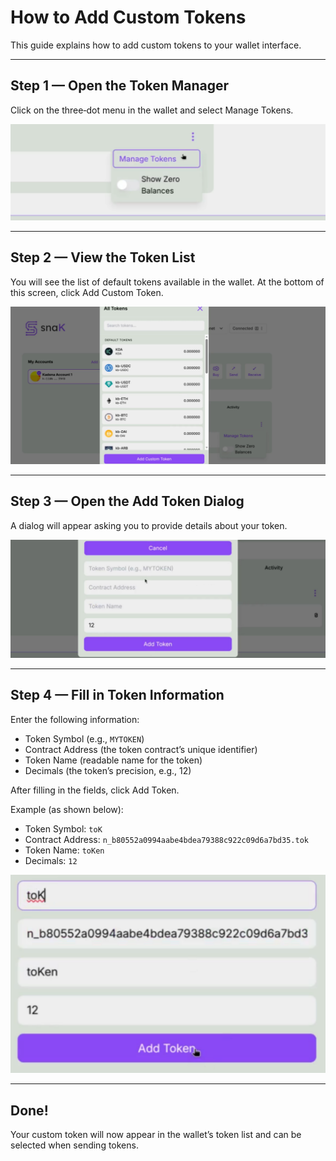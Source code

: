 # How to Add Custom Tokens

This guide explains how to add custom tokens to your wallet interface.

---

## Step 1 — Open the Token Manager

Click on the three‑dot menu in the wallet and select Manage Tokens.

![Manage Tokens](../images/mng-tok.png)

---

## Step 2 — View the Token List

You will see the list of default tokens available in the wallet. At the bottom of this screen, click Add Custom Token.

![All Tokens](../images/all-tokens.png)

---

## Step 3 — Open the Add Token Dialog

A dialog will appear asking you to provide details about your token.

![Add Token Dialog](../images/add-token-dialog.png)

---

## Step 4 — Fill in Token Information

Enter the following information:
- Token Symbol (e.g., `MYTOKEN`)
- Contract Address (the token contract’s unique identifier)
- Token Name (readable name for the token)
- Decimals (the token’s precision, e.g., 12)

After filling in the fields, click Add Token.

Example (as shown below):
- Token Symbol: `toK`
- Contract Address: `n_b80552a0994aabe4bdea79388c922c09d6a7bd35.tok`
- Token Name: `toKen`
- Decimals: `12`

![Example Token Filled](../images/example-token-filled.png)

---

## Done!

Your custom token will now appear in the wallet’s token list and can be selected when sending tokens.
